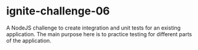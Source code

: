 # ignite-challenge-06
A NodeJS challenge to create integration and unit tests for an existing application. The main purpose here is to practice testing for different parts of the application.
